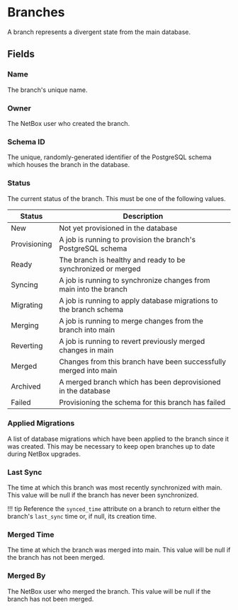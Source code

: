 # Branches

A branch represents a divergent state from the main database.

## Fields

### Name

The branch's unique name.

### Owner

The NetBox user who created the branch.

### Schema ID

The unique, randomly-generated identifier of the PostgreSQL schema which houses the branch in the database.

### Status

The current status of the branch. This must be one of the following values.

| Status       | Description                                                        |
|--------------|--------------------------------------------------------------------|
| New          | Not yet provisioned in the database                                |
| Provisioning | A job is running to provision the branch's PostgreSQL schema       |
| Ready        | The branch is healthy and ready to be synchronized or merged       |
| Syncing      | A job is running to synchronize changes from main into the branch  |
| Migrating    | A job is running to apply database migrations to the branch schema |
| Merging      | A job is running to merge changes from the branch into main        |
| Reverting    | A job is running to revert previously merged changes in main       |
| Merged       | Changes from this branch have been successfully merged into main   |
| Archived     | A merged branch which has been deprovisioned in the database       |
| Failed       | Provisioning the schema for this branch has failed                 |

### Applied Migrations

A list of database migrations which have been applied to the branch since it was created. This may be necessary to keep open branches up to date during NetBox upgrades.

### Last Sync

The time at which this branch was most recently synchronized with main. This value will be null if the branch has never been synchronized.

!!! tip
    Reference the `synced_time` attribute on a branch to return either the branch's `last_sync` time or, if null, its creation time.

### Merged Time

The time at which the branch was merged into main. This value will be null if the branch has not been merged.

### Merged By

The NetBox user who merged the branch. This value will be null if the branch has not been merged.
